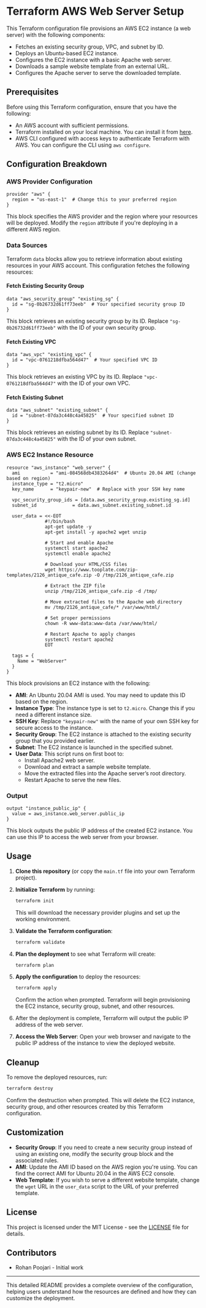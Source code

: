 # Terraform AWS Web Server Setup

This Terraform configuration file provisions an AWS EC2 instance (a web server) with the following components:

- Fetches an existing security group, VPC, and subnet by ID.
- Deploys an Ubuntu-based EC2 instance.
- Configures the EC2 instance with a basic Apache web server.
- Downloads a sample website template from an external URL.
- Configures the Apache server to serve the downloaded template.

## Prerequisites

Before using this Terraform configuration, ensure that you have the following:

- An AWS account with sufficient permissions.
- Terraform installed on your local machine. You can install it from [here](https://www.terraform.io/downloads.html).
- AWS CLI configured with access keys to authenticate Terraform with AWS. You can configure the CLI using `aws configure`.

## Configuration Breakdown

### AWS Provider Configuration

```hcl
provider "aws" {
  region = "us-east-1"  # Change this to your preferred region
}
```

This block specifies the AWS provider and the region where your resources will be deployed. Modify the `region` attribute if you're deploying in a different AWS region.

### Data Sources

Terraform `data` blocks allow you to retrieve information about existing resources in your AWS account. This configuration fetches the following resources:

#### Fetch Existing Security Group

```hcl
data "aws_security_group" "existing_sg" {
  id = "sg-0b26732d61ff73eeb"  # Your specified security group ID
}
```

This block retrieves an existing security group by its ID. Replace `"sg-0b26732d61ff73eeb"` with the ID of your own security group.

#### Fetch Existing VPC

```hcl
data "aws_vpc" "existing_vpc" {
  id = "vpc-0761218dfba564d47"  # Your specified VPC ID
}
```

This block retrieves an existing VPC by its ID. Replace `"vpc-0761218dfba564d47"` with the ID of your own VPC.

#### Fetch Existing Subnet

```hcl
data "aws_subnet" "existing_subnet" {
  id = "subnet-07da3c448c4a45825"  # Your specified subnet ID
}
```

This block retrieves an existing subnet by its ID. Replace `"subnet-07da3c448c4a45825"` with the ID of your own subnet.

### AWS EC2 Instance Resource

```hcl
resource "aws_instance" "web_server" {
  ami           = "ami-084568db4383264d4"  # Ubuntu 20.04 AMI (change based on region)
  instance_type = "t2.micro"
  key_name      = "keypair-new"  # Replace with your SSH key name

  vpc_security_group_ids = [data.aws_security_group.existing_sg.id]
  subnet_id             = data.aws_subnet.existing_subnet.id

  user_data = <<-EOT
              #!/bin/bash
              apt-get update -y
              apt-get install -y apache2 wget unzip

              # Start and enable Apache
              systemctl start apache2
              systemctl enable apache2

              # Download your HTML/CSS files
              wget https://www.tooplate.com/zip-templates/2126_antique_cafe.zip -O /tmp/2126_antique_cafe.zip

              # Extract the ZIP file
              unzip /tmp/2126_antique_cafe.zip -d /tmp/

              # Move extracted files to the Apache web directory
              mv /tmp/2126_antique_cafe/* /var/www/html/

              # Set proper permissions
              chown -R www-data:www-data /var/www/html/

              # Restart Apache to apply changes
              systemctl restart apache2
              EOT

  tags = {
    Name = "WebServer"
  }
}
```

This block provisions an EC2 instance with the following:

- **AMI**: An Ubuntu 20.04 AMI is used. You may need to update this ID based on the region.
- **Instance Type**: The instance type is set to `t2.micro`. Change this if you need a different instance size.
- **SSH Key**: Replace `"keypair-new"` with the name of your own SSH key for secure access to the instance.
- **Security Group**: The EC2 instance is attached to the existing security group that you provided earlier.
- **Subnet**: The EC2 instance is launched in the specified subnet.
- **User Data**: This script runs on first boot to:
  - Install Apache2 web server.
  - Download and extract a sample website template.
  - Move the extracted files into the Apache server’s root directory.
  - Restart Apache to serve the new files.

### Output

```hcl
output "instance_public_ip" {
  value = aws_instance.web_server.public_ip
}
```

This block outputs the public IP address of the created EC2 instance. You can use this IP to access the web server from your browser.

## Usage

1. **Clone this repository** (or copy the `main.tf` file into your own Terraform project).

2. **Initialize Terraform** by running:

   ```bash
   terraform init
   ```

   This will download the necessary provider plugins and set up the working environment.

3. **Validate the Terraform configuration**:

   ```bash
   terraform validate
   ```

4. **Plan the deployment** to see what Terraform will create:

   ```bash
   terraform plan
   ```

5. **Apply the configuration** to deploy the resources:

   ```bash
   terraform apply
   ```

   Confirm the action when prompted. Terraform will begin provisioning the EC2 instance, security group, subnet, and other resources.

6. After the deployment is complete, Terraform will output the public IP address of the web server.

7. **Access the Web Server**: Open your web browser and navigate to the public IP address of the instance to view the deployed website.

## Cleanup

To remove the deployed resources, run:

```bash
terraform destroy
```

Confirm the destruction when prompted. This will delete the EC2 instance, security group, and other resources created by this Terraform configuration.

## Customization

- **Security Group**: If you need to create a new security group instead of using an existing one, modify the security group block and the associated rules.
- **AMI**: Update the AMI ID based on the AWS region you're using. You can find the correct AMI for Ubuntu 20.04 in the AWS EC2 console.
- **Web Template**: If you wish to serve a different website template, change the `wget` URL in the `user_data` script to the URL of your preferred template.

## License

This project is licensed under the MIT License - see the [LICENSE](LICENSE) file for details.

## Contributors

- Rohan Poojari - Initial work

--- 

This detailed README provides a complete overview of the configuration, helping users understand how the resources are defined and how they can customize the deployment.
